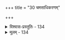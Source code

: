 +++
title = "30 चमसाधिकरणम्"

+++

<details><summary>विश्वास-प्रस्तुतिः - 134</summary>

134.स्वातन्त्र्येण ह्यजाया निखिसजनकता सूच्यते क्वापि वाक्ये  
बद्धोऽजस्तत्र शेते त्यजति पुनरिमां भुक्तभोगामजोऽन्यः।  
इत्युक्तेस्तान्त्रिकी सा त्वियमिति यदि नाजात्वमात्राभिधाना-  
दस्वातन्त्र्यप्रसिद्धेस्सृजतिरपि परप्रेर्यतान्नोपरुन्ध्यात्॥
</details>

<details><summary>मूलम् - 134</summary>

134.स्वातन्त्र्येण ह्यजाया निखिसजनकता सूच्यते क्वापि वाक्ये  
बद्धोऽजस्तत्र शेते त्यजति पुनरिमां भुक्तभोगामजोऽन्यः।  
इत्युक्तेस्तान्त्रिकी सा त्वियमिति यदि नाजात्वमात्राभिधाना-  
दस्वातन्त्र्यप्रसिद्धेस्सृजतिरपि परप्रेर्यतान्नोपरुन्ध्यात्॥
</details>